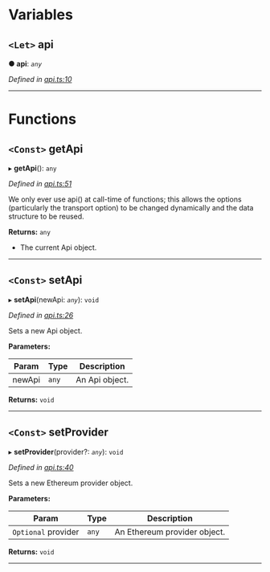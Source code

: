 

# Variables

<a id="api"></a>

## `<Let>` api

**● api**: *`any`*

*Defined in [api.ts:10](https://github.com/paritytech/js-libs/blob/3a885fe/packages/light.js/src/api.ts#L10)*

___

# Functions

<a id="getapi"></a>

## `<Const>` getApi

▸ **getApi**(): `any`

*Defined in [api.ts:51](https://github.com/paritytech/js-libs/blob/3a885fe/packages/light.js/src/api.ts#L51)*

We only ever use api() at call-time of functions; this allows the options (particularly the transport option) to be changed dynamically and the data structure to be reused.

**Returns:** `any`
- The current Api object.

___
<a id="setapi"></a>

## `<Const>` setApi

▸ **setApi**(newApi: *`any`*): `void`

*Defined in [api.ts:26](https://github.com/paritytech/js-libs/blob/3a885fe/packages/light.js/src/api.ts#L26)*

Sets a new Api object.

**Parameters:**

| Param | Type | Description |
| ------ | ------ | ------ |
| newApi | `any` |  An Api object. |

**Returns:** `void`

___
<a id="setprovider"></a>

## `<Const>` setProvider

▸ **setProvider**(provider?: *`any`*): `void`

*Defined in [api.ts:40](https://github.com/paritytech/js-libs/blob/3a885fe/packages/light.js/src/api.ts#L40)*

Sets a new Ethereum provider object.

**Parameters:**

| Param | Type | Description |
| ------ | ------ | ------ |
| `Optional` provider | `any` |  An Ethereum provider object. |

**Returns:** `void`

___

